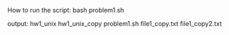 How to run the script:
bash problem1.sh

output: 
hw1_unix	hw1_unix_copy	problem1.sh
file1_copy.txt	file1_copy2.txt
